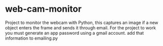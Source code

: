 # web-cam-monitor

Project to monitor the webcam with Python, this captures an image if a new object enters the frame and sends it through email.
For the project to work you must generate an app password using a gmail account. add that information to emailing.py
